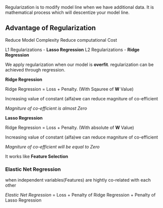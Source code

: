 Regularization is to modify model line when we have additional data.
It is mathematical process which will descentize your model line.

## Advantage of Regularization

Reduce Model Complexity
Reduce computational Cost



L1 Regularizations - **Lasso Regression**
L2 Regularizations - **Ridge Regression**

We apply regularization when our model is **overfit**.
regularization can be achieved through regression.


**Ridge Regression**

Ridge Regression = Loss + Penalty. (With Sqauree of **W** Value)

Increasing value of constant (alfa)we can reduce magniture of co-efficient 

*Magniture of co-efficient is almost Zero*

**Lasso Regression**


Ridge Regression = Loss + Penalty. (With absolute of **W** Value)

Increasing value of constant (alfa)we can reduce magniture of co-efficient

*Magniture of co-efficient will be equal to Zero*

It works like **Feature Selection**



### Elastic Net Regression


when independent variables(Features) are hightly co-related with each other



_Elastic Net Regression_ = Loss + Penalty of Ridge Regression + Penalty of Lasso Regression
